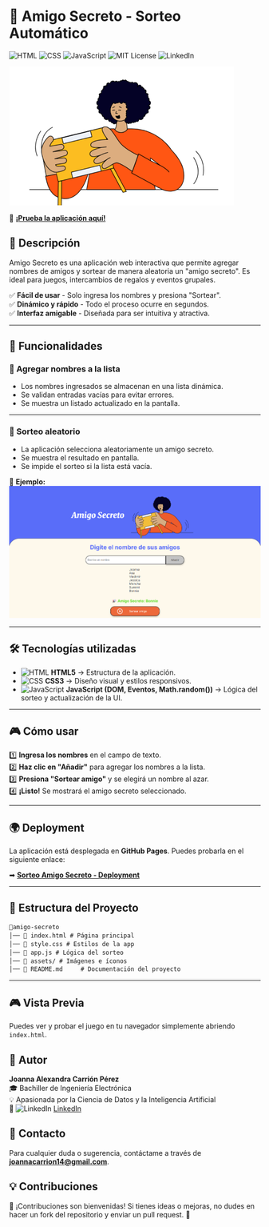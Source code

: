 # 🎉 Amigo Secreto - Sorteo Automático

![HTML](https://img.shields.io/badge/HTML5-E34F26?style=flat&logo=html5&logoColor=white)
![CSS](https://img.shields.io/badge/CSS3-1572B6?style=flat&logo=css3&logoColor=white)
![JavaScript](https://img.shields.io/badge/JavaScript-F7DF1E?style=flat&logo=javascript&logoColor=black)
![MIT License](https://img.shields.io/badge/License-MIT-green.svg)
![LinkedIn](https://img.shields.io/badge/LinkedIn-Joanna%20Carri%C3%B3n%20P%C3%A9rez-blue?style=flat&logo=linkedin)

![Amigo Secreto Banner](assets/amigo-secreto.png)

🔗 **[¡Prueba la aplicación aquí!](https://joanna20carrion.github.io/Sorteo-Amigo-Secreto-App/)**

## 📌 Descripción
Amigo Secreto es una aplicación web interactiva que permite agregar nombres de amigos y sortear de manera aleatoria un "amigo secreto". Es ideal para juegos, intercambios de regalos y eventos grupales.

✅ **Fácil de usar** - Solo ingresa los nombres y presiona "Sortear".  
✅ **Dinámico y rápido** - Todo el proceso ocurre en segundos.  
✅ **Interfaz amigable** - Diseñada para ser intuitiva y atractiva.

---

## 🚀 Funcionalidades

### 📌 Agregar nombres a la lista
- Los nombres ingresados se almacenan en una lista dinámica.  
- Se validan entradas vacías para evitar errores.  
- Se muestra un listado actualizado en la pantalla.

---

### 🎲 Sorteo aleatorio
- La aplicación selecciona aleatoriamente un amigo secreto.  
- Se muestra el resultado en pantalla.  
- Se impide el sorteo si la lista está vacía.

🔽 **Ejemplo:**  
![Sorteo Amigo Secreto](assets/Captura.png)

---

## 🛠 Tecnologías utilizadas
- ![HTML](https://img.shields.io/badge/HTML5-E34F26?style=flat&logo=html5&logoColor=white) **HTML5** → Estructura de la aplicación.  
- ![CSS](https://img.shields.io/badge/CSS3-1572B6?style=flat&logo=css3&logoColor=white) **CSS3** → Diseño visual y estilos responsivos.  
- ![JavaScript](https://img.shields.io/badge/JavaScript-F7DF1E?style=flat&logo=javascript&logoColor=black) **JavaScript (DOM, Eventos, Math.random())** → Lógica del sorteo y actualización de la UI.

---

## 🎮 Cómo usar
1️⃣ **Ingresa los nombres** en el campo de texto.  
2️⃣ **Haz clic en "Añadir"** para agregar los nombres a la lista.  
3️⃣ **Presiona "Sortear amigo"** y se elegirá un nombre al azar.  
4️⃣ **¡Listo!** Se mostrará el amigo secreto seleccionado.

---

## 🌍 Deployment
La aplicación está desplegada en **GitHub Pages**. Puedes probarla en el siguiente enlace:

➡ **[Sorteo Amigo Secreto - Deployment](https://joanna20carrion.github.io/Sorteo-Amigo-Secreto-App/)**

---

## 📂 Estructura del Proyecto
```md
📂amigo-secreto
│── 📜 index.html # Página principal
│── 📜 style.css # Estilos de la app
│── 📜 app.js # Lógica del sorteo
│── 📂 assets/ # Imágenes e íconos
│── 📜 README.md     # Documentación del proyecto
```
---

## 🎮 Vista Previa
Puedes ver y probar el juego en tu navegador simplemente abriendo `index.html`.

## 👤 Autor
**Joanna Alexandra Carrión Pérez**  
🎓 Bachiller de Ingeniería Electrónica  
💡 Apasionada por la Ciencia de Datos y la Inteligencia Artificial  
🔗 ![LinkedIn](https://img.shields.io/badge/LinkedIn-Joanna%20Carrión%20Pérez-blue?style=flat&logo=linkedin) [LinkedIn](https://www.linkedin.com/in/joanna-carrion-perez/)

## 📩 Contacto
Para cualquier duda o sugerencia, contáctame a través de **joannacarrion14@gmail.com**.

## 💡 Contribuciones
📌 ¡Contribuciones son bienvenidas! Si tienes ideas o mejoras, no dudes en hacer un fork del repositorio y enviar un pull request. 🚀
